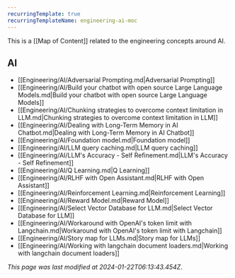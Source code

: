 ```yaml
---
recurringTemplate: true
recurringTemplateName: engineering-ai-moc
---
```


This is a [[Map of Content]] related to the engineering concepts around AI.

## AI
- [[Engineering/AI/Adversarial Prompting.md|Adversarial Prompting]]
- [[Engineering/AI/Build your chatbot with open source Large Language Models.md|Build your chatbot with open source Large Language Models]]
- [[Engineering/AI/Chunking strategies to overcome context limitation in LLM.md|Chunking strategies to overcome context limitation in LLM]]
- [[Engineering/AI/Dealing with Long-Term Memory in AI Chatbot.md|Dealing with Long-Term Memory in AI Chatbot]]
- [[Engineering/AI/Foundation model.md|Foundation model]]
- [[Engineering/AI/LLM query caching.md|LLM query caching]]
- [[Engineering/AI/LLM's Accuracy - Self Refinement.md|LLM's Accuracy - Self Refinement]]
- [[Engineering/AI/Q Learning.md|Q Learning]]
- [[Engineering/AI/RLHF with Open Assistant.md|RLHF with Open Assistant]]
- [[Engineering/AI/Reinforcement Learning.md|Reinforcement Learning]]
- [[Engineering/AI/Reward Model.md|Reward Model]]
- [[Engineering/AI/Select Vector Database for LLM.md|Select Vector Database for LLM]]
- [[Engineering/AI/Workaround with OpenAI's token limit with Langchain.md|Workaround with OpenAI's token limit with Langchain]]
- [[Engineering/AI/Story map for LLMs.md|Story map for LLMs]]
- [[Engineering/AI/Working with langchain document loaders.md|Working with langchain document loaders]]

*This page was last modified at 2024-01-22T06:13:43.454Z*.
